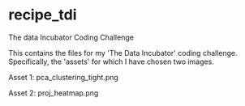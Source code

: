 # recipe_tdi
The data Incubator Coding Challenge


This contains the files for my 'The Data Incubator' coding challenge. Specifically, the 'assets' for which I have chosen two images.

Asset 1: pca_clustering_tight.png

Asset 2: proj_heatmap.png
